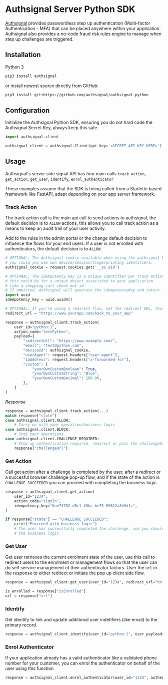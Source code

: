 # Authsignal Server Python SDK

[Authsignal](https://www.authsignal.com/?utm_source=github&utm_medium=python_sdk) provides passwordless step up authentication (Multi-factor Authentication - MFA) that can be placed anywhere within your application. Authsignal also provides a no-code fraud risk rules engine to manage when step up challenges are triggered.

## Installation

Python 3

```bash
pip3 install authsignal
```

or install newest source directly from GitHub:

```bash
pip3 install git+https://github.com/authsignal/authsignal-python
```

## Configuration
Initialize the Authsignal Python SDK, ensuring you do not hard code the Authsignal Secret Key, always keep this safe.

```python
import authsignal.client

authsignal_client = authsignal.Client(api_key='<SECRET API KEY HERE>')
```

## Usage

Authsignal's server side signal API has four main calls `track_action`, `get_action`, `get_user`, `identify`, `enrol_authenticator`

These examples assume that the SDK is being called from a Starlette based framework like FastAPI, adapt depending on your app server framework.

### Track Action
The track action call is the main api call to send actions to authsignal, the default decision is to `ALLOW` actions, this allows you to call track action as a means to keep an audit trail of your user activity.

Add to the rules in the admin portal or the change default decision to influence the flows for your end users. If a user is not enrolled with authenticators, the default decision is to `ALLOW`.

```python
# OPTIONAL: The Authsignal cookie available when using the authsignal browser Javascript SDK
# you could you use own device/session/fingerprinting identifiers.
authsignal_cookie = request.cookies.get('__as_aid')

# OPTIONAL: The idempotency_key is a unique identifier per track action
# this could be for a unique object associated to your application
# like a shopping cart check out id
# If ommitted, Authsignal will generate the idempotencyKey and return in the response
import uuid
idempotency_key = uuid.uuid4()

# OPTIONAL: If you're using a redirect flow, set the redirect URL, this is the url authsignal will redirect to after a Challenge is completed.
redirect_url = "https://www.yourapp.com/back_to_your_app"

response = authsignal_client.track_action(
    user_id="python:1",
    action_code="testPython",
    payload={
        "redirectUrl": "https://www.example.com/",
        "email": "test@python.com",
        "deviceId": authsignal_cookie,
        "userAgent": request.headers["user-agent"],
        "ipAddress": request.headers["x-forwarded-for"],
        "custom": {
            "yourOwnCustomBoolean": True,
            "yourOwnCustomString": "Blue",
            "yourOwnCustomDecimal": 100.00,
        },
    }
)

```
*Response*
```python
response = authsignal_client.track_action(...)
match response["state"]
case authsignal.client.ALLOW:
    # Carry on with your operation/business logic
case authsignal.client.BLOCK:
    # Stop your operations
case authsignal.client.CHALLENGE_REQUIRED:
    # Step up authentication required, redirect or pass the challengeUrl to the front end
    response["challengeUrl"]
```

### Get Action
Call get action after a challenge is completed by the user, after a redirect or a succesful browser challenge pop-up flow, and if the state of the action is `CHALLENGE_SUCCEEDED` you can proceed with completing the business logic.

```python
response = authsignal_client.get_action(
    user_id="1234",
    action_code="signIn",
    idempotency_key="0ae73782-d8c1-49bc-be75-09612a3b9d1c",
)

if response["state"] == "CHALLENGE_SUCCEEDED":
    print("Procceed with business logic")
    # The user has successfully completed the challenge, and you should proceed with
    # the business logic
```

### Get User
Get user retrieves the current enrolment state of the user, use this call to redirect users to the enrolment or management flows so that the user can do self service management of their authenticator factors. User the `url` in the response to either redirect or initiate the pop up client side flow.

```python
response = authsignal_client.get_user(user_id="1234", redirect_url="http://www.yourapp.com/path-back")

is_enrolled = response["isEnrolled"]
url = response["url"]
```

### Identify
Get identify to link and update additional user indetifiers (like email) to the primary record.

```python
response = authsignal_client.identify(user_id="python:1", user_payload={"email": "new@email.com"})
```

### Enrol Authenticator
If your application already has a valid authenticator like a validated phone number for your customer, you can enrol the authenticator on behalf of the user using this function

```python
response = authsignal_client.enrol_authenticator(user_id="1234", authenticator_payload={"oobChannel": "SMS", "phoneNumber": "+64277770770"})
```
